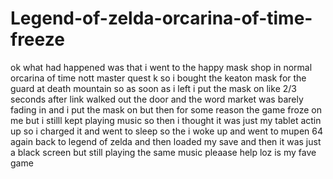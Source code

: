 Legend-of-zelda-orcarina-of-time-freeze
=======================================

ok what had happened was that i went to the happy mask shop in normal orcarina of time nott master quest k so i bought the keaton mask for the guard at death mountain so as soon as i left i put the mask on like 2/3 seconds after link walked out the door and the word market was barely fading in  and i put the mask on  but then for some  reason the game froze on me but i stilll kept playing music so then i thought  it was just my tablet actin up so i charged it and  went to sleep so the i woke up and went to mupen 64 again back to legend of zelda  and then loaded my save and then it was just a black screen but still playing the same music  pleaase help  loz is my fave game 
